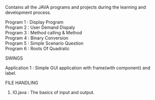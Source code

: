 Contains all the JAVA programs and projects during the learning and development process.

Program 1 : Display Program  
Program 2 : User Demand Dispaly  
Program 3 : Method calling & Method  
Program 4 : Binary Conversion  
Program 5 : Simple Scenario Question  
Program 6 : Roots Of Quadratic  


SWINGS  

Application 1 : Simple GUI application with frame(with component) and label.  


FILE HANDLING 

1. IO.java : The basics of input and output.  
